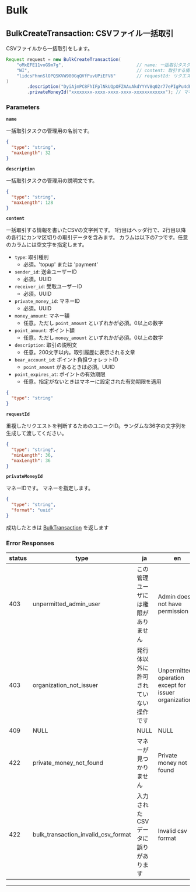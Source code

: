 # Bulk

<a name="bulk-create-transaction"></a>
## BulkCreateTransaction: CSVファイル一括取引
CSVファイルから一括取引をします。

```JAVA
Request request = new BulkCreateTransaction(
    "oMxEFE11voG9m7g",                            // name: 一括取引タスク名
    "WI",                                         // content: 取引する情報のCSV
    "lidcsFhnnSlOPQSKVW980GqQVfPuvUPiEFV6"        // requestId: リクエストID
)
        .description("DyiAjmPC8FhIFplNkUQpOFZAAuAkdYYYV8q02r77ePIgPu4dPH7ImSF7bIQ97lNoNEqqi11P4GN23Eb6NlDd7BTwpYu4Valw5xiIJ7Q1Cipp2C") // 一括取引の説明
        .privateMoneyId("xxxxxxxx-xxxx-xxxx-xxxx-xxxxxxxxxxxx"); // マネーID

```



### Parameters
**`name`** 
  

一括取引タスクの管理用の名前です。

```json
{
  "type": "string",
  "maxLength": 32
}
```

**`description`** 
  

一括取引タスクの管理用の説明文です。

```json
{
  "type": "string",
  "maxLength": 128
}
```

**`content`** 
  

一括取引する情報を書いたCSVの文字列です。
1行目はヘッダ行で、2行目以降の各行にカンマ区切りの取引データを含みます。
カラムは以下の7つです。任意のカラムには空文字を指定します。

- `type`: 取引種別
  - 必須。'topup' または 'payment'
- `sender_id`: 送金ユーザーID
  - 必須。UUID
- `receiver_id`: 受取ユーザーID
  - 必須。UUID
- `private_money_id`: マネーID
  - 必須。UUID
- `money_amount`: マネー額
  - 任意。ただし `point_amount` といずれかが必須。0以上の数字
- `point_amount`: ポイント額
  - 任意。ただし `money_amount` といずれかが必須。0以上の数字
- `description`: 取引の説明文
  - 任意。200文字以内。取引履歴に表示される文章
- `bear_account_id`: ポイント負担ウォレットID
  - `point_amount` があるときは必須。UUID
- `point_expires_at`: ポイントの有効期限
  - 任意。指定がないときはマネーに設定された有効期限を適用

```json
{
  "type": "string"
}
```

**`requestId`** 
  

重複したリクエストを判断するためのユニークID。ランダムな36字の文字列を生成して渡してください。

```json
{
  "type": "string",
  "minLength": 36,
  "maxLength": 36
}
```

**`privateMoneyId`** 
  

マネーIDです。 マネーを指定します。

```json
{
  "type": "string",
  "format": "uuid"
}
```



成功したときは
[BulkTransaction](./responses.md#bulk-transaction)
を返します

### Error Responses
|status|type|ja|en|
|---|---|---|---|
|403|unpermitted_admin_user|この管理ユーザには権限がありません|Admin does not have permission|
|403|organization_not_issuer|発行体以外に許可されていない操作です|Unpermitted operation except for issuer organizations.|
|409|NULL|NULL|NULL|
|422|private_money_not_found|マネーが見つかりません|Private money not found|
|422|bulk_transaction_invalid_csv_format|入力されたCSVデータに誤りがあります|Invalid csv format|



---



